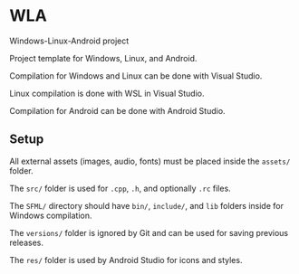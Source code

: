 # WLA
Windows-Linux-Android project

Project template for Windows, Linux, and Android.

Compilation for Windows and Linux can be done with Visual Studio.

Linux compilation is done with WSL in Visual Studio.

Compilation for Android can be done with Android Studio.

## Setup

All external assets (images, audio, fonts) must be placed inside the `assets/` folder.

The `src/` folder is used for `.cpp`, `.h`, and optionally `.rc` files. 

The `SFML/` directory should have `bin/`, `include/`, and `lib` folders inside for Windows compilation.

The `versions/` folder is ignored by Git and can be used for saving previous releases.

The `res/` folder is used by Android Studio for icons and styles.
